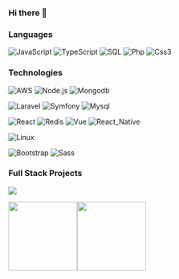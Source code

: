 ### Hi there 👋

### Languages

![JavaScript](https://img.shields.io/badge/-JavaScript-000?&logo=JavaScript)
![TypeScript](https://img.shields.io/badge/-TypeScript-000?&logo=TypeScript)
![SQL](https://img.shields.io/badge/-SQL-000?&logo=MySQL)
![Php](https://img.shields.io/badge/-PHP-000?&logo=Php)
![Css3](https://img.shields.io/badge/-Css3-000?&logo=Css3)



### Technologies

![AWS](https://img.shields.io/badge/-AWS-000?&logo=Amazon-AWS&logoColor=F90)
![Node.js](https://img.shields.io/badge/-Node.js-000?&logo=node.js)
![Mongodb](https://img.shields.io/badge/-Mongodb-000?&logo=Mongodb)

![Laravel](https://img.shields.io/badge/-Laravel-000?&logo=Laravel)
![Symfony](https://img.shields.io/badge/-Symfony-000?&logo=Symfony)
![Mysql](https://img.shields.io/badge/-Mysql-000?&logo=Mysql)



![React](https://img.shields.io/badge/-React-000?&logo=React)
![Redis](https://img.shields.io/badge/-Redis-000?&logo=Redis)
![Vue](https://img.shields.io/badge/-Vue.JS-000?&logo=vue)
![React_Native](https://img.shields.io/badge/-React_Native-000?&logo=React_Native)

![Linux](https://img.shields.io/badge/-Linux-000?&logo=Linux)

![Bootstrap](https://img.shields.io/badge/-Bootstrap-000?&logo=Bootstrap)
![Sass](https://img.shields.io/badge/-Sass-000?&logo=Sass)

### Full Stack Projects

[![](https://img.shields.io/badge/-🧬%20My%20Website-000)](https://www.oguzhanozcelik.com)

<a href="https://www.oguzhanozcelik.com/"><img height="137px" src="https://github-readme-stats.vercel.app/api?username=oguzhanozcelik&hide_title=true&hide_border=true&show_icons=true&include_all_commits=true&count_private=true&line_height=21&text_color=000&icon_color=000&bg_color=0,ea6161,ffc64d,fffc4d,52fa5a&theme=graywhite" /><!-- wi*quL3fcV --><img height="137px" src="https://github-readme-stats.vercel.app/api/top-langs/?username=oguzhanozcelik&hide=html&hide_title=true&hide_border=true&layout=compact&langs_count=6&exclude_repo=comp426,Redventures-Movie-Quotes&text_color=000&icon_color=fff&bg_color=0,52fa5a,4dfcff,c64dff&theme=graywhite" /></a>
